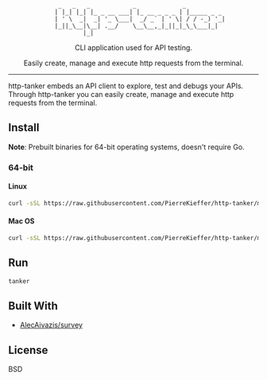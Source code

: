 
```
			  _   _   _            _             _
			 | |_| |_| |_ _ __ ___| |_ __ _ _ _ | |_____ _ _
			 | ' \  _|  _| '_ \___|  _/ _` | ' \| / / -_) '_|
			 |_||_\__|\__| .__/    \__\__,_|_||_|_\_\___|_|
				     |_|
```

<div align="center">

CLI application used for API testing. 

Easily create, manage and execute http requests from the terminal.

<!-- <img src="./assets/tanker_demo.gif" /> -->

</div>

---

http-tanker embeds an API client to explore, test and debugs your APIs. 
Through http-tanker you can easily create, manage and execute http requests from the terminal.

## Install 

**Note**: Prebuilt binaries for 64-bit operating systems, doesn't require Go.

### 64-bit
#### Linux 
```bash 
curl -sSL https://raw.githubusercontent.com/PierreKieffer/http-tanker/master/install/install_tanker64_linux.sh | bash
```
#### Mac OS 
```bash 
curl -sSL https://raw.githubusercontent.com/PierreKieffer/http-tanker/master/install/install_tanker64_osx.sh | bash
```

## Run 
```bash
tanker
```

## Built With

- [AlecAivazis/survey](https://github.com/AlecAivazis/survey)


## License
BSD


